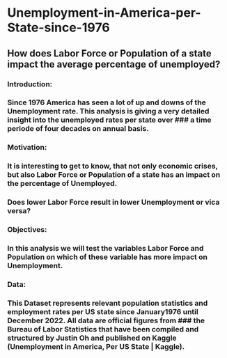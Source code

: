 # Unemployment-in-America-per-State-since-1976
## How does Labor Force or Population of a state impact the average percentage of unemployed?


### Introduction:

### Since 1976 America has seen a lot of up and downs of the Unemployment rate. This analysis is giving a very detailed insight into the unemployed rates per state over ### a time periode of four decades on annual basis. 


### Motivation: 

### It is interesting to get to know, that not only economic crises, but also Labor Force or Population of a state has an impact on the percentage of Unemployed.
### Does lower Labor Force  result in lower Unemployment or vica versa?

### Objectives:

### In this analysis we will test the variables Labor Force and Population on which of these variable has more impact on Unemployment. 

### Data: 

### This Dataset represents relevant population statistics and employment rates per US state since January1976 until December 2022. All data are official figures from ### the Bureau of Labor Statistics that have been compiled and structured by Justin Oh and published on Kaggle (Unemployment in America, Per US State | Kaggle). 
